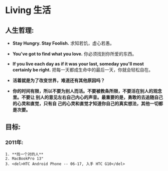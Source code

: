 Living 生活
===========

## 人生哲理:
- **Stay Hungry. Stay Foolish.**
        求知若饥，虚心若愚。
- **You've got to find what you love.**
        你必须找到你所爱的东西。
- **If you live each day as if it was your last, someday you'll most certainly be right.**
        把每一天都成生命中的最后一天，你就会轻松自在。

- **活着就是为了改变世界，难道还有其他原因吗？**

- **你的时间有限，所以不要为别人而活。不要被教条所限，不要活在别人的观念里。不要让
别人的意见左右自己内心的声音。最重要的是，勇敢的去追随自己的心灵和直觉，只有自
己的心灵和直觉才知道你自己的真实想法，其他一切都是次要。**

## 目标:

### 2011年:
    1. **找一个对的人**
    2. MacBookPro 13"
    3. <del>HTC Android Phone -- 06-17, 入手 HTC G10</del>
